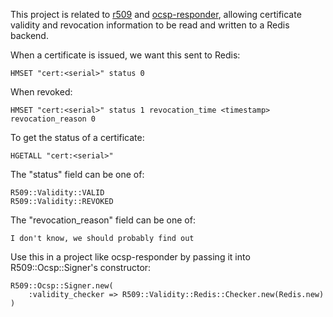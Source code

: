 This project is related to [r509](http://github.com/reaperhulk/r509) and [ocsp-responder](http://github.com/reaperhulk/ocsp-responder), allowing certificate validity and revocation information to be read and written to a Redis backend.

When a certificate is issued, we want this sent to Redis:

    HMSET "cert:<serial>" status 0

When revoked:

    HMSET "cert:<serial>" status 1 revocation_time <timestamp> revocation_reason 0


To get the status of a certificate:

    HGETALL "cert:<serial>"

The "status" field can be one of:

    R509::Validity::VALID
    R509::Validity::REVOKED

The "revocation_reason" field can be one of:

    I don't know, we should probably find out

Use this in a project like ocsp-responder by passing it into R509::Ocsp::Signer's constructor:

    R509::Ocsp::Signer.new(
        :validity_checker => R509::Validity::Redis::Checker.new(Redis.new)
    )

